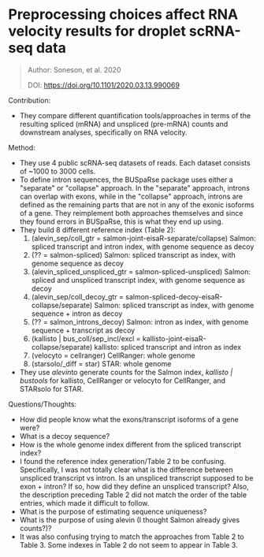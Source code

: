 # **Preprocessing choices affect RNA velocity results for droplet scRNA-seq data**

> Author: Soneson, et al. 2020
>
> DOI: https://doi.org/10.1101/2020.03.13.990069

Contribution: 

- They compare different quantification tools/approaches in terms of the resulting spliced (mRNA) and unspliced (pre-mRNA) counts and downstream analyses, specifically on RNA velocity.

Method: 

- They use 4 public scRNA-seq datasets of reads. Each dataset consists of ~1000 to 3000 cells.
- To define intron sequences, the BUSpaRse package uses either a "separate" or "collapse" approach. In the "separate" approach, introns can overlap with exons, while in the "collapse" approach, introns are defined as the remaining parts that are not in any of the exonic isoforms of a gene. They reimplement both approaches themselves and since they found errors in BUSpaRse, this is what they end up using.
- They build 8 different reference index (Table 2):
  1. (alevin_sep/coll_gtr = salmon-joint-eisaR-separate/collapse) Salmon: spliced transcript and intron index, with genome sequence as decoy
  2. (?? = salmon-spliced) Salmon: spliced transcript as index, with genome sequence as decoy
  3. (alevin_spliced_unspliced_gtr = salmon-spliced-unspliced) Salmon: spliced and unspliced transcript index, with genome sequence as decoy
  4. (alevin_sep/coll_decoy_gtr = salmon-spliced-decoy-eisaR-collapse/separate) Salmon: spliced transcript as index, with genome sequence + intron as decoy
  5. (?? = salmon_introns_decoy) Salmon: intron as index, with genome sequence + transcript as decoy
  6. (kallisto | bus_coll/sep_incl/excl = kallisto-joint-eisaR-collapse/separate) kallisto: spliced transcript and intron as index
  7. (velocyto = cellranger) CellRanger: whole genome
  8. (starsolo/_diff = star) STAR: whole genome
- They use *alevin*to generate counts for the Salmon index, *kallisto | bustools* for kallisto, CellRanger or velocyto for CellRanger, and STARsolo for STAR.

Questions/Thoughts:

* How did people know what the exons/transcript isoforms of a gene were?
* What is a decoy sequence?
* How is the whole genome index different from the spliced transcript index?
* I found the reference index generation/Table 2 to be confusing. Specifically, I was not totally clear what is the difference between unspliced transcript vs intron. Is an unspliced transcript supposed to be exon + intron? If so, how did they define an unspliced transcript? Also, the description preceding Table 2 did not match the order of the table entries, which made it difficult to follow.
* What is the purpose of estimating sequence uniqueness?
* What is the purpose of using alevin (I thought Salmon already gives counts?)?
* It was also confusing trying to match the approaches from Table 2 to Table 3. Some indexes in Table 2 do not seem to appear in Table 3.


